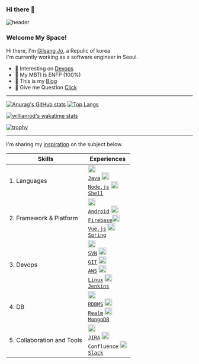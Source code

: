 ### Hi there 👋

<!--
**syss220211/syss220211** is a ✨ _special_ ✨ repository because its `README.md` (this file) appears on your GitHub profile.

Here are some ideas to get you started:

- 🔭 I’m currently working on ...
- 🌱 I’m currently learning ...
- 👯 I’m looking to collaborate on ...
- 🤔 I’m looking for help with ...
- 💬 Ask me about ...
- 📫 How to reach me: ...
- 😄 Pronouns: ...
- ⚡ Fun fact: ...
-->

![header](https://capsule-render.vercel.app/api?type=slice&color=FFD159&text=🐤🐥🐣&fontAlign=70)

<!-- [![Hits](https://hits.seeyoufarm.com/api/count/incr/badge.svg?url=https%3A%2F%2Fgithub.com%2Fjogilsang&count_bg=%233DDB86&title_bg=%23073642&icon=android.svg&icon_color=%233DDB86&title=hits&edge_flat=false)](https://hits.seeyoufarm.com) -->

### Welcome My Space!

Hi there, I'm [Gilsang Jo](https://www.linkedin.com/in/gilsang), a Repulic of korea   
I'm currently working as a software engineer in Seoul.

<!-- - 📱  interesting on [Android](https://github.com/jogilsang/manual-android/tree/master/0.Android) -->
- 🌱 Interesting on [Devops](https://github.com/jogilsang/manual-devops)  
- 🐳 My MBTI is ENFP (100%)
- 🤙 This is my [Blog](https://blog.naver.com/jogilsang) 
- 💬 Give me Question [Click](https://github.com/jogilsang/jogilsang/issues) 

<!-- if you want, SNS icon
**SNS:**  

<a href="https://www.instagram.com/jogilsang3">
  <img align="left" alt="jogilsang | Instagram" width="20px" src="https://cdn.icon-icons.com/icons2/1211/PNG/512/1491580635-yumminkysocialmedia26_83102.png" />
</a>   
<a href="https://twitter.com/jogilsang">
  <img align="left" alt="jogilsang | Twitter" width="20px" src="https://cdn.icon-icons.com/icons2/1211/PNG/512/1491579583-yumminkysocialmedia02_83111.png" />
</a>  
<br />
<br />
-->

---

[![Anurag's GitHub stats](https://github-readme-stats.vercel.app/api?username=jogilsang&line_height=24&hide_rank=true&&layout=compact&theme=white)](https://github.com/jogilsang/jogilsang)
[![Top Langs](https://github-readme-stats.vercel.app/api/top-langs/?username=jogilsang&layout=compact&langs_count=8&theme=white)](https://github.com/jogilsang?tab=repositories&q=&type=&language=java&sort=)
<!-- [![Readme Card](https://github-readme-stats.vercel.app/api/pin/?username=jogilsang&repo=resume&show_owner=true&theme=white)](https://github.com/jogilsang/resume) -->
<!-- [![Readme Card](https://github-readme-stats.vercel.app/api/pin/?username=jogilsang&repo=manual-job&show_owner=true&theme=white)](https://github.com/jogilsang/manual-job)-->

<!-- IDE의 활동이 기록 -->
[![willianrod's wakatime stats](https://github-readme-stats.vercel.app/api/wakatime?username=jogilsang)](https://wakatime.com/@jogilsang)

<!-- 배경화면 트로피 설정 -->
[![trophy](https://github-profile-trophy.vercel.app/?username=jogilsang&theme=flat&column=7)](https://github.com/ryo-ma/github-profile-trophy)

---

<!-- ### Certificate -->
<!-- aws-certi-3 -->
<!-- <a href="https://www.credly.com/badges/226bff6d-f65a-4c98-8f75-a9d9e49ee3da">
<img alt = "AWS-DevOpsEngineer-Professional" title="This badge was issued to GilSang Cho on February 06, 2022 Expires on February 06, 2025" height="130" src="https://images.credly.com/size/680x680/images/7fbb805d-ea82-4276-a227-e63121a2844b/AWS-DevOpsEngineer-Professional-2020.png"></img></a>    -->
<!-- aws-certi-2 -->
<!-- <a href="https://www.credly.com/badges/e0005525-acc5-4ca7-944c-61e5b30fa7b9"><img alt = "AWS-SolArchitect-Associate" title ="This badge was issued to GilSang Cho on December 20, 2021 Expires on December 20, 2024" height="130" src="https://images.credly.com/size/680x680/images/4bc21d8b-4afe-4fbd-9a90-a9de8bf7b240/AWS-SolArchitect-Associate-2020.png"></img></a> -->
<!-- aws-certi-1 -->
<!-- <a href="https://www.credly.com/badges/a66d10b5-d754-4568-9cc1-4c6078b4cb6c"><img alt = "AWS-CloudPractitioner" title="This badge was issued to GilSang Cho on July 05, 2020 Expires on February 06, 2025" height="130" src="https://images.credly.com/size/680x680/images/68468004-5a85-4f3b-bc58-590773979486/AWS-CloudPractitioner-2020.png"></img></a> -->

<!-- --- -->

I'm sharing my [inspiration](https://blog.naver.com/jogilsang) on the subject below.   

|Skills|Experiences|
|---|---|
|1. Languages|<code><img alt = "1.1 Java" height="20" src="https://cdn.icon-icons.com/icons2/2108/PNG/512/java_icon_130901.png"> <a href="https://github.com/jogilsang/dev/tree/master/1.java">Java</a></code> <code><img alt = "1.3 Node.js" height="20" src="https://cdn.icon-icons.com/icons2/2415/PNG/512/nodejs_plain_logo_icon_146409.png"> <a href="https://github.com/jogilsang/code/tree/master/2.nodejs">Node.js</a></code> <code><img alt = "1.4 shell" height="20" src="https://cdn4.iconfinder.com/data/icons/proglyphs-computers-and-development/512/Terminal-512.png"> <a href="https://github.com/jogilsang/devops/tree/master/4.linux/shell">Shell</a></code> |
|2. Framework & Platform| <code><img alt = "2.1 Android" height="20" src="https://cdn.icon-icons.com/icons2/836/PNG/512/Android_icon-icons.com_66772.png"> <a href="https://github.com/jogilsang/code/tree/master/3.android">Android</a></code> <code><img alt = "2.2 Firebase" height="20" src="https://cdn.icon-icons.com/icons2/691/PNG/512/google_firebase_icon-icons.com_61475.png"> <a href="https://github.com/jogilsang/code/tree/master/3.android/1.Firebase">Firebase</a></code><code><img alt = "2.4 Vue" height="20" src="https://cdn.icon-icons.com/icons2/2107/PNG/512/file_type_vue_icon_130078.png"> <a href="https://github.com/jogilsang/code/tree/master/6.vuejs">Vue.js</a></code> <code><img alt = "2.5 Spring" height="20" src="https://cdn.icon-icons.com/icons2/1250/PNG/512/1494258020-leafspringplantecologygreen_84346.png"> <a href="https://github.com/jogilsang/code/tree/master/7.spring">Spring</a></code> |
|3. Devops|<code><img alt = "3.1 SVN" height="20" src="https://cdn.icon-icons.com/icons2/2107/PNG/512/file_type_subversion_icon_130138.png"> <a href="https://github.com/jogilsang/devops/tree/master/13.scm/2.svn">SVN</a></code> <code><img alt = "3.2 GIT" height="20" src="https://cdn.icon-icons.com/icons2/2107/PNG/512/file_type_git_icon_130581.png"> <a href="https://github.com/jogilsang/devops/tree/master/13.scm/1.git">GIT</a></code> <code><img alt = "3.3 AWS" height="20" src="https://cdn.icon-icons.com/icons2/2107/PNG/512/file_type_aws_icon_130732.png"> <a href="https://github.com/jogilsang/devops/tree/master/1.aws">AWS</a></code> <code><img alt = "3.4 Linux" height="20" src="https://cdn.icon-icons.com/icons2/195/PNG/256/OS_Linux_23399.png"> <a href="https://github.com/jogilsang/devops/tree/master/4.linux">Linux</a></code> <code><img alt = "3.5 Jenkins" height="20" src="https://cdn.icon-icons.com/icons2/2107/PNG/512/file_type_jenkins_icon_130515.png"> <a href="https://github.com/jogilsang/manual-devops/tree/master/3.jenkins">Jenkins</a></code> |
|4. DB|<code><img alt = "4.1 RDBMS" height="20" src="https://cdn.icon-icons.com/icons2/2107/PNG/512/file_type_light_db_icon_130469.png"> <a href="https://github.com/jogilsang/manual-db">RDBMS</a></code> <code><img alt = "4.2 Realm" height="20" src="https://pbs.twimg.com/profile_images/1364973913554497536/_ut-Y6_f_400x400.jpg"> <a href="https://github.com/jogilsang/manual-db/tree/master/3.realm">Realm</a></code> <code><img alt = "4.3 MongoDB" height="20" src="https://cdn.icon-icons.com/icons2/2107/PNG/512/file_type_mongo_icon_130383.png"> <a href="https://github.com/jogilsang/manual-db/tree/master/6.mongoDB">MongoDB</a></code> |
|5. Collaboration and Tools|<code><img alt = "5.1 JIRA" height="20" src="https://cdn.icon-icons.com/icons2/2429/PNG/512/jira_logo_icon_147274.png"> <a href="https://github.com/jogilsang/manual-jira">JIRA</a></code> <code><img alt = "5.2 Confluence" height="20" src="https://cdn.icon-icons.com/icons2/2429/PNG/512/confluence_logo_icon_147305.png"> Confluence</code> <code><img alt = "5.3 Slack" height="20" src="https://cdn.icon-icons.com/icons2/2429/PNG/512/slack_logo_icon_147236.png"> <a href="https://github.com/jogilsang/manual-slack">Slack</a></code>|


<!-- **1. Languages**   -->
<!-- <code><img alt = "1.2 Kotlin" height="20" src="https://cdn.icon-icons.com/icons2/2107/PNG/512/file_type_kotlin_icon_130487.png"> <a href="https://github.com/jogilsang/manual-kotlin">Kotlin</a></code>  -->
<!-- <code><img alt = "1.5 perl" height="20" src="https://cdn.icon-icons.com/icons2/2699/PNG/512/perl_solid_camel_src_logo_icon_169859.png"> <a href="https://github.com/jogilsang/manual-perl">Perl</a></code>  -->
<!-- <br /> -->

<!-- **2. Framework & Platform:** -->
<!-- <code><img alt = "2.3 Ionic" height="20" src="https://cdn.icon-icons.com/icons2/2107/PNG/512/file_type_ionic_icon_130522.png"> <a href="https://github.com/jogilsang/manual-ionic">Ionic</a></code> -->
<!-- <code><img alt = "2.3 RxJava, RxKotlin" height="20" src="https://miro.medium.com/max/642/1*QtS4PGFLYdNDBL0_lTMaYA.png"> <a href="https://github.com/jogilsang/manual-android/tree/master/2.ReactiveX">ReactiveX</a></code>  -->
<!-- <br /> -->

<!-- **3. Devops:** -->
<!-- <code><img alt = "3.5 Cisco" height="20" src="https://cdn.icon-icons.com/icons2/2699/PNG/512/cisco_logo_icon_168414.png"> <a href="https://github.com/jogilsang/network-packetTracer">Cisco</a></code> -->
<!-- <code><img alt = "3.3 AWS" height="20" src="https://cdn.icon-icons.com/icons2/2107/PNG/512/file_type_aws_icon_130732.png"> <a href="https://github.com/jogilsang/manual-devops/tree/master/1.aws">AWS</a></code>
<code><img alt = "3.4 Ubuntu" height="20" src="https://cdn.icon-icons.com/icons2/195/PNG/256/OS_Ubuntu_23488.png"> <a href="https://github.com/jogilsang/manual-devops/tree/master/4.ubuntu">Ubuntu</a></code> -->

<!-- <br /> -->

<!-- **4. DB:**   -->
<!-- <code><img alt = "4.1 MS-SQL" height="20" src="https://user-images.githubusercontent.com/4249331/52232852-e2c4f780-28bd-11e9-835d-1e3cf3e43888.png"> <a href="https://github.com/jogilsang/manual-db/tree/master/1.mssql">MS-SQL</a></code> -->
<!-- <code><img alt = "4.2 Oracle" height="20" src="https://cdn.icon-icons.com/icons2/2699/PNG/512/oracle_logo_icon_168918.png"> <a href="https://github.com/jogilsang/db/tree/master/2.oracle">Oracle</a></code> -->
<!-- <br /> -->

<!-- **5. Collaboration and Tools:**   -->
<!-- <code><img alt = "5.4 Adobe XD" height="20" src="https://cdn.icon-icons.com/icons2/2198/PNG/512/adobe_xd_folder_icon_133957.png"> <a href="https://www.behance.net/jogilsang4a00">XD</a></code> -->

<!--
1. Languages : 
① Java 1.8 - 3  ② Kotlin - 1  ③ Node.js - 1

2. Framework & Platform : 
① Firebase - 2  ② RxJava, RxKotlin - 2  ③ Ionic1 - 2

3. Devops : 
① Subversion - 3  ② GIT - 2 ③  AWS - 2  ⑤ Jenkins - 1

3. DB & OS : 
① MSSQL - 2 ② Oracle - 2 ③ Realm  - 2 ④ Linux - 2 

4. Collaboration : 
① JIRA - 2 ② Confluence WIKI - 2 ③ Slack - 2 ④ adobe xd - 2
-->

<!--]
**jogilsang/jogilsang** is a ✨ _special_ ✨ repository because its `README.md` (this file) appears on your GitHub profile.

Here are some ideas to get you started:

- 🔭 I’m currently working on ...
- 🌱 I’m currently learning ...
- 👯 I’m looking to collaborate on ...
- 🤔 I’m looking for help with ...
- 💬 Ask me about ...
- 📫 How to reach me: ...
- 😄 Pronouns: ...
- ⚡ Fun fact: ...
-->
